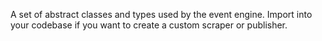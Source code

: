 A set of abstract classes and types
used by the event engine. Import into
your codebase if you want to create a custom
scraper or publisher.